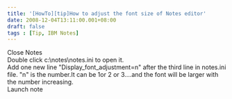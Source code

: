 ```yaml
---
title: '[HowTo][tip]How to adjust the font size of Notes editor'
date: 2008-12-04T13:11:00.001+08:00
draft: false
tags : [Tip, IBM Notes]
---
```


Close Notes  
Double click c:\\notes\\notes.ini to open it.  
Add one new line "Display\_font\_adjustment=n" after the third line in notes.ini file. "n" is the number.It can be 1or 2 or 3....and the font will be larger with the number increasing.  
Launch note